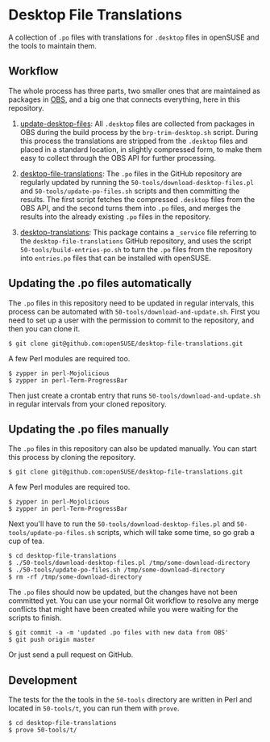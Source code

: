 # Desktop File Translations

  A collection of `.po` files with translations for `.desktop` files in openSUSE
  and the tools to maintain them.

## Workflow

  The whole process has three parts, two smaller ones that are maintained
  as packages in [OBS](https://build.opensuse.org/), and a big one that connects
  everything, here in this repository.

  1. [update-desktop-files](https://build.opensuse.org/package/show/openSUSE:Factory/update-desktop-files):
     All `.desktop` files are collected from packages in OBS during the build
     process by the `brp-trim-desktop.sh` script. During this process the
     translations are stripped from the `.desktop` files and placed in a
     standard location, in slightly compressed form, to make them easy to
     collect through the OBS API for further processing.

  2. [desktop-file-translations](https://github.com/openSUSE/desktop-file-translations):
     The `.po` files in the GitHub repository are regularly updated by running
     the `50-tools/download-desktop-files.pl` and `50-tools/update-po-files.sh`
     scripts and then committing the results. The first script fetches the
     compressed `.desktop` files from the OBS API, and the second turns them
     into `.po` files, and merges the results into the already existing `.po`
     files in the repository.

  3. [desktop-translations](https://build.opensuse.org/package/show/X11:common:Factory/desktop-translations):
     This package contains a `_service` file referring to the
     `desktop-file-translations` GitHub repository, and uses the script
     `50-tools/build-entries-po.sh` to turn the `.po` files from the repository
     into `entries.po` files that can be installed with openSUSE.

## Updating the .po files automatically

The `.po` files in this repository need to be updated in regular intervals, this
process can be automated with `50-tools/download-and-update.sh`. First you need
to set up a user with the permission to commit to the repository, and then you
can clone it.
```
$ git clone git@github.com:openSUSE/desktop-file-translations.git
```
A few Perl modules are required too.
```
$ zypper in perl-Mojolicious
$ zypper in perl-Term-ProgressBar
```
Then just create a crontab entry that runs `50-tools/download-and-update.sh` in
regular intervals from your cloned repository.

## Updating the .po files manually

The `.po` files in this repository can also be updated manually. You can start
this process by cloning the repository.
```
$ git clone git@github.com:openSUSE/desktop-file-translations.git
```
A few Perl modules are required too.
```
$ zypper in perl-Mojolicious
$ zypper in perl-Term-ProgressBar
```
Next you'll have to run the `50-tools/download-desktop-files.pl` and
`50-tools/update-po-files.sh` scripts, which will take some time, so go grab a
cup of tea.
```
$ cd desktop-file-translations
$ ./50-tools/download-desktop-files.pl /tmp/some-download-directory
$ ./50-tools/update-po-files.sh /tmp/some-download-directory
$ rm -rf /tmp/some-download-directory
```
The `.po` files should now be updated, but the changes have not been committed
yet. You can use your normal Git workflow to resolve any merge conflicts that
might have been created while you were waiting for the scripts to finish.
```
$ git commit -a -m 'updated .po files with new data from OBS'
$ git push origin master
```
Or just send a pull request on GitHub.

## Development

The tests for the the tools in the `50-tools` directory are written in Perl and
located in `50-tools/t`, you can run them with `prove`.
```
$ cd desktop-file-translations
$ prove 50-tools/t/
```
